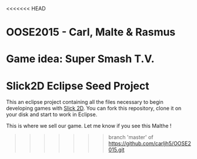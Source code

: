 <<<<<<< HEAD
# OOSE2015 - Carl, Malte & Rasmus
Game idea: Super Smash T.V.
=======
# Slick2D Eclipse Seed Project
This an eclipse project containing all the files necessary to begin developing games with [Slick 2D](http://slick.ninjacave.com/). You can fork this repository, clone it on your disk and start to work in Eclipse.

This is where we sell our game.
Let me know if you see this Malthe !
>>>>>>> branch 'master' of https://github.com/carljh5/OOSE2015.git
